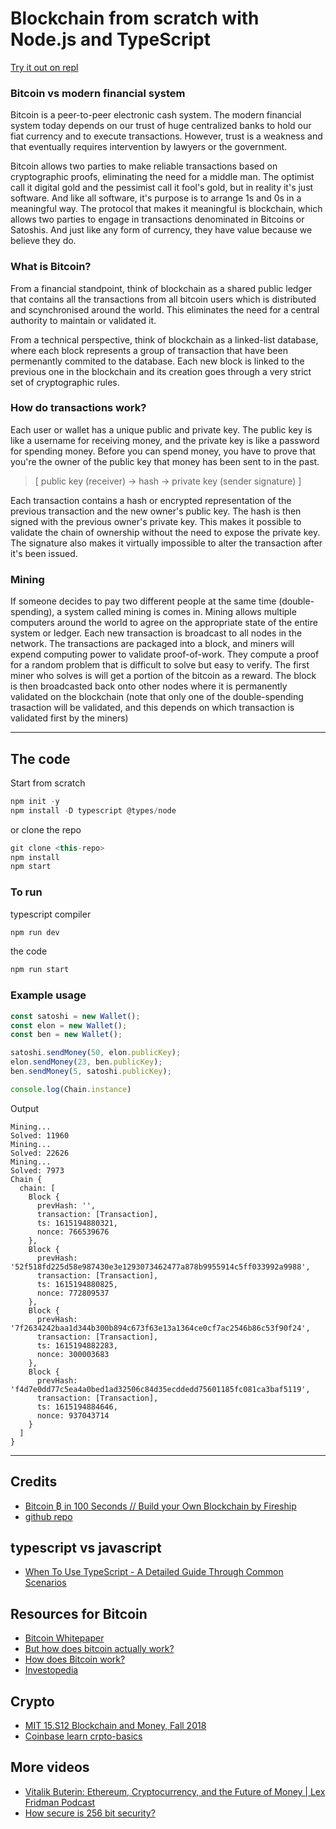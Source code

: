 # Blockchain from scratch with Node.js and TypeScript

[Try it out on repl](https://repl.it/@benthecoder/simpleblockchain)

### Bitcoin vs modern financial system 
Bitcoin is a peer-to-peer electronic cash system. The modern financial system today depends on our trust of huge centralized banks to hold our fiat currency and to execute transactions. However, trust is a weakness and that eventually requires intervention by lawyers or the government.

Bitcoin allows two parties to make reliable transactions based on cryptographic proofs, eliminating the need for a middle man. The optimist call it digital gold and the pessimist call it fool's gold, but in reality it's just software. And like all software, it's purpose is to arrange 1s and 0s in a meaningful way. The protocol that makes it meaningful is blockchain, which allows two parties to engage in transactions denominated in Bitcoins or Satoshis. And just like any form of currency, they have value because we believe they do. 

### What is Bitcoin?
From a financial standpoint, think of blockchain as a shared public ledger that contains all the transactions from all bitcoin users which is distributed and scynchronised around the world. This eliminates the need for a central authority to maintain or validated it. 

From a technical perspective, think of blockchain as a linked-list database, where each block represents a group of transaction that have been permenantly commited to the database. Each new block is linked to the previous one in the blockchain and its creation goes through a very strict set of cryptographic rules.

### How do transactions work?
Each user or wallet has a unique public and private key. The public key is like a username for receiving money, and the private key is like a password for spending money. Before you can spend money, you have to prove that you're the owner of the public key that money has been sent to in the past. 

> [ public key (receiver) -> hash -> private key (sender signature) ]

Each transaction contains a hash or encrypted representation of the previous transaction and the new owner's public key. The hash is then signed with the previous owner's private key. This makes it possible to validate the chain of ownership without the need to expose the private key. The signature also makes it virtually impossible to alter the transaction after it's been issued.

### Mining
If someone decides to pay two different people at the same time (double-spending), a system called mining is comes in. Mining allows multiple computers around the world to agree on the appropriate state of the entire system or ledger. Each new transaction is broadcast to all nodes in the network. The transactions are packaged into a block, and miners will expend computing power to validate proof-of-work. They compute a proof for a random problem that is difficult to solve but easy to verify. The first miner who solves is will get a portion of the bitcoin as a reward. The block is then broadcasted back onto other nodes where it is permanently validated on the blockchain (note that only one of the double-spending trasaction will be validated, and this depends on which transaction is validated first by the miners)

---
## The code

Start from scratch
```js
npm init -y
npm install -D typescript @types/node
```

or clone the repo

``` js
git clone <this-repo>
npm install
npm start
```

### To run

typescript compiler
```js
npm run dev
```

the code
```js
npm run start
```

### Example usage
``` js
const satoshi = new Wallet();
const elon = new Wallet();
const ben = new Wallet();

satoshi.sendMoney(50, elon.publicKey);
elon.sendMoney(23, ben.publicKey);
ben.sendMoney(5, satoshi.publicKey);

console.log(Chain.instance)
```

Output 
```
Mining...
Solved: 11960
Mining...
Solved: 22626
Mining...
Solved: 7973
Chain {
  chain: [
    Block {
      prevHash: '',
      transaction: [Transaction],
      ts: 1615194880321,
      nonce: 766539676
    },
    Block {
      prevHash: '52f518fd225d58e987430e3e1293073462477a878b9955914c5ff033992a9988',
      transaction: [Transaction],
      ts: 1615194880825,
      nonce: 772809537
    },
    Block {
      prevHash: '7f2634242baa1d344b300b894c673f63e13a1364ce0cf7ac2546b86c53f90f24',
      transaction: [Transaction],
      ts: 1615194882283,
      nonce: 300003683
    },
    Block {
      prevHash: 'f4d7e0dd77c5ea4a0bed1ad32506c84d35ecddedd75601185fc081ca3baf5119',
      transaction: [Transaction],
      ts: 1615194884646,
      nonce: 937043714
    }
  ]
}
```

---

## Credits
* [Bitcoin ₿ in 100 Seconds // Build your Own Blockchain by Fireship](https://www.youtube.com/watch?v=qF7dkrce-mQ&t=215s)
* [github repo](https://github.com/fireship-io/node-blockchain)

## typescript vs javascript
* [When To Use TypeScript - A Detailed Guide Through Common Scenarios](https://khalilstemmler.com/articles/when-to-use-typescript-guide/)

## Resources for Bitcoin
* [Bitcoin Whitepaper](https://bitcoin.org/bitcoin.pdf)
* [But how does bitcoin actually work?](https://www.youtube.com/watch?v=bBC-nXj3Ng4)
* [How does Bitcoin work?](https://bitcoin.org/en/how-it-works)
* [Investopedia](https://www.investopedia.com/blockchain-4689765)
## Crypto
* [MIT 15.S12 Blockchain and Money, Fall 2018](https://www.youtube.com/playlist?list=PLUl4u3cNGP63UUkfL0onkxF6MYgVa04Fn)
* [Coinbase learn crpto-basics](https://www.coinbase.com/learn/crypto-basics)

## More videos
* [Vitalik Buterin: Ethereum, Cryptocurrency, and the Future of Money | Lex Fridman Podcast](https://www.youtube.com/watch?v=3x1b_S6Qp2Q&t=1s)
* [How secure is 256 bit security?](https://www.youtube.com/watch?v=S9JGmA5_unY)